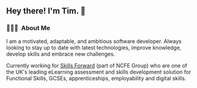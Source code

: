 <h2>Hey there! I'm Tim. 👋</h2>

<h3> 👨🏻‍💻 &nbsp;About Me </h3>

<p>I am a motivated, adaptable, and ambitious software developer. Always looking to stay up to date with latest technologies, improve knowledge, develop skills and embrace new challenges.</p>

<p>Currently working for <a href="https://www.skillsforward.co.uk/">Skills Forward</a> (part of NCFE Group) who are one of the UK's leading eLearning assessment and skills development solution for Functional Skills, GCSEs, apprenticeships, employability and digital skills.</p>
